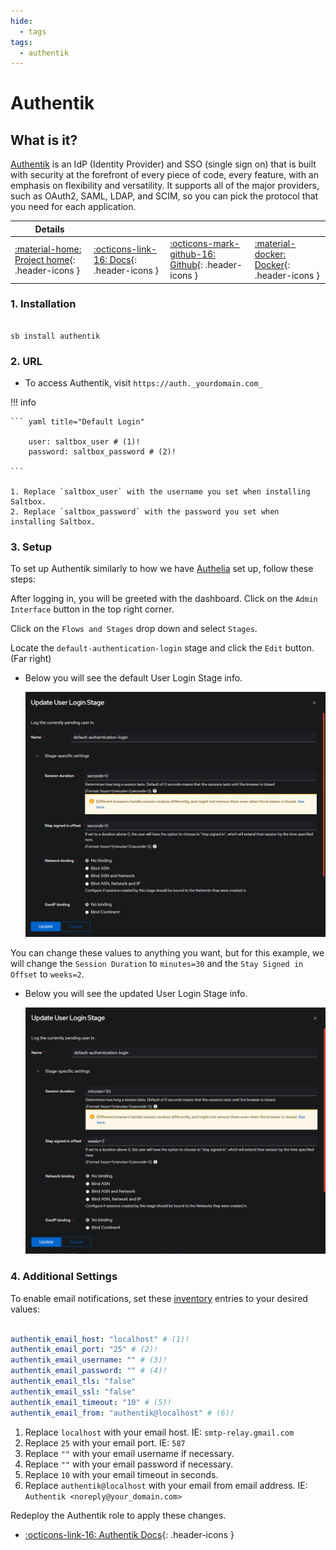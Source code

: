 ```yaml
---
hide:
  - tags
tags:
  - authentik
---
```


# Authentik

## What is it?

[Authentik](https://goauthentik.io/) is an IdP (Identity Provider) and SSO (single sign on) that is built with security at the forefront of every piece of code, every feature, with an emphasis on flexibility and versatility. It supports all of the major providers, such as OAuth2, SAML, LDAP, and SCIM, so you can pick the protocol that you need for each application.

| Details     |             |             |             |
|-------------|-------------|-------------|-------------|
| [:material-home: Project home](https://goauthentik.io/){: .header-icons } | [:octicons-link-16: Docs](https://docs.goauthentik.io/docs/){: .header-icons } | [:octicons-mark-github-16: Github](https://github.com/goauthentik/authentik){: .header-icons } | [:material-docker: Docker](https://hub.docker.com/r/beryju/authentik){: .header-icons }|

### 1. Installation

``` shell

sb install authentik

```

### 2. URL

- To access Authentik, visit `https://auth._yourdomain.com_`

!!! info

    ``` yaml title="Default Login"

        user: saltbox_user # (1)!
        password: saltbox_password # (2)!

    ```

    1. Replace `saltbox_user` with the username you set when installing Saltbox.
    2. Replace `saltbox_password` with the password you set when installing Saltbox.

### 3. Setup

To set up Authentik similarly to how we have [Authelia](../apps/authelia.md) set up, follow these steps:

After logging in, you will be greeted with the dashboard. Click on the `Admin Interface` button in the top right corner.

Click on the `Flows and Stages` drop down and select `Stages`.

Locate the `default-authentication-login` stage and click the `Edit` button. (Far right)

- Below you will see the default User Login Stage info.

    ![Defaults](../images/authentik-user-auth-default-screenshot.png)

You can change these values to anything you want, but for this example, we will change the `Session Duration` to `minutes=30` and the `Stay Signed in Offset` to `weeks=2`.

- Below you will see the updated User Login Stage info.

    ![Altered](../images/authentik-user-auth-updated-screenshot.png)

### 4. Additional Settings

To enable email notifications, set these [inventory](../saltbox/inventory/index.md) entries to your desired values:

``` yaml title="Authentik Email Settings"

authentik_email_host: "localhost" # (1)!
authentik_email_port: "25" # (2)!
authentik_email_username: "" # (3)!
authentik_email_password: "" # (4)!
authentik_email_tls: "false"
authentik_email_ssl: "false"
authentik_email_timeout: "10" # (5)!
authentik_email_from: "authentik@localhost" # (6)!

```

1. Replace `localhost` with your email host. IE: `smtp-relay.gmail.com`
2. Replace `25` with your email port. IE: `587`
3. Replace `""` with your email username if necessary.
4. Replace `""` with your email password if necessary.
5. Replace `10` with your email timeout in seconds.
6. Replace `authentik@localhost` with your email from email address. IE: `Authentik <noreply@your_domain.com>`

Redeploy the Authentik role to apply these changes.

- [:octicons-link-16: Authentik Docs](https://docs.goauthentik.io/docs/){: .header-icons }
